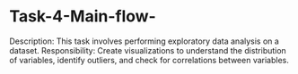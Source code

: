 # Task-4-Main-flow-
Description: This task involves performing exploratory data analysis on a dataset.  Responsibility: Create visualizations to understand the distribution of variables, identify outliers, and check for correlations between variables.
